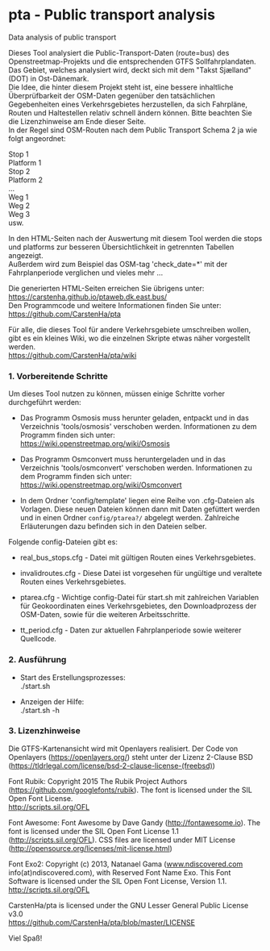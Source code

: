# pta - Public transport analysis
Data analysis of public transport

Dieses Tool analysiert die Public-Transport-Daten (route=bus) des Openstreetmap-Projekts und die entsprechenden GTFS Sollfahrplandaten. Das Gebiet, welches analysiert wird, deckt sich mit dem "Takst Sjælland" (DOT) in Ost-Dänemark.  
Die Idee, die hinter diesem Projekt steht ist, eine bessere inhaltliche Überprüfbarkeit der OSM-Daten gegenüber den tatsächlichen Gegebenheiten eines Verkehrsgebietes herzustellen, da sich Fahrpläne, Routen und Haltestellen relativ schnell ändern können. Bitte beachten Sie die Lizenzhinweise am Ende dieser Seite.  
In der Regel sind OSM-Routen nach dem Public Transport Schema 2 ja wie folgt angeordnet:

Stop 1  
Platform 1  
Stop 2  
Platform 2  
...  
Weg 1  
Weg 2  
Weg 3  
usw.  

In den HTML-Seiten nach der Auswertung mit diesem Tool werden die stops und platforms zur besseren Übersichtlichkeit in getrennten Tabellen angezeigt.  
Außerdem wird zum Beispiel das OSM-tag 'check_date=*' mit der Fahrplanperiode verglichen und vieles mehr ...

Die generierten HTML-Seiten erreichen Sie übrigens unter:  
<https://carstenha.github.io/ptaweb.dk.east.bus/>  
Den Programmcode und weitere Informationen finden Sie unter:  
<https://github.com/CarstenHa/pta>  

Für alle, die dieses Tool für andere Verkehrsgebiete umschreiben wollen, gibt es ein kleines Wiki, wo die einzelnen Skripte etwas näher vorgestellt werden.  
<https://github.com/CarstenHa/pta/wiki>

### 1. Vorbereitende Schritte

Um dieses Tool nutzen zu können, müssen einige Schritte vorher durchgeführt werden:

* Das Programm Osmosis muss herunter geladen, entpackt und in das Verzeichnis 'tools/osmosis' verschoben werden. Informationen zu dem Programm finden sich unter:  
<https://wiki.openstreetmap.org/wiki/Osmosis>

* Das Programm Osmconvert muss heruntergeladen und in das Verzeichnis 'tools/osmconvert' verschoben werden. Informationen zu dem Programm finden sich unter:  
<https://wiki.openstreetmap.org/wiki/Osmconvert>

* In dem Ordner 'config/template' liegen eine Reihe von .cfg-Dateien als Vorlagen. Diese neuen Dateien können dann mit Daten gefüttert werden und in einen Ordner `config/ptarea?/` abgelegt werden. Zahlreiche Erläuterungen dazu befinden sich in den Dateien selber.

Folgende config-Dateien gibt es:

* real_bus_stops.cfg - Datei mit gültigen Routen eines Verkehrsgebietes.

* invalidroutes.cfg - Diese Datei ist vorgesehen für ungültige und veraltete Routen eines Verkehrsgebietes.

* ptarea.cfg - Wichtige config-Datei für start.sh mit zahlreichen Variablen für Geokoordinaten eines Verkehrsgebietes, den Downloadprozess der OSM-Daten, sowie für die weiteren Arbeitsschritte.

* tt_period.cfg - Daten zur aktuellen Fahrplanperiode sowie weiterer Quellcode.

### 2. Ausführung

* Start des Erstellungsprozesses:  
    ./start.sh

* Anzeigen der Hilfe:  
    ./start.sh -h

### 3. Lizenzhinweise

Die GTFS-Kartenansicht wird mit Openlayers realisiert.
Der Code von Openlayers (<https://openlayers.org/>) steht unter der Lizenz 2-Clause BSD (<https://tldrlegal.com/license/bsd-2-clause-license-(freebsd)>)

Font Rubik: Copyright 2015 The Rubik Project Authors (<https://github.com/googlefonts/rubik>). The font is licensed under the SIL Open Font License.  
<http://scripts.sil.org/OFL>

Font Awesome: Font Awesome by Dave Gandy (<http://fontawesome.io>). The font is licensed under the SIL Open Font License 1.1 (<http://scripts.sil.org/OFL>). CSS files are licensed under MIT License (<http://opensource.org/licenses/mit-license.html>)

Font Exo2: Copyright (c) 2013, Natanael Gama (www.ndiscovered.com info(at)ndiscovered.com), with Reserved Font Name Exo. This Font Software is licensed under the SIL Open Font License, Version 1.1. <http://scripts.sil.org/OFL>

CarstenHa/pta is licensed under the GNU Lesser General Public License v3.0  
<https://github.com/CarstenHa/pta/blob/master/LICENSE>



Viel Spaß!

